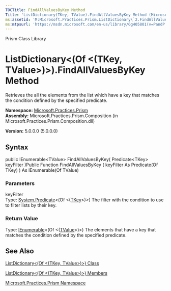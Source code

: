```yaml
---
TOCTitle: FindAllValuesByKey Method
Title: 'ListDictionary(TKey, TValue).FindAllValuesByKey Method (Microsoft.Practices.Prism)'
ms:assetid: 'M:Microsoft.Practices.Prism.ListDictionary\`2.FindAllValuesByKey(System.Predicate{\`0})'
ms:mtpsurl: 'https://msdn.microsoft.com/en-us/library/Gg405801(v=PandP.50)'
---
```


Prism Class Library

ListDictionary&lt;(Of &lt;(TKey, TValue&gt;)&gt;).FindAllValuesByKey Method
===============================================================================

Retrieves the all the elements from the list which have a key that matches the condition defined by the specified predicate.

**Namespace:** [Microsoft.Practices.Prism](https://msdn.microsoft.com/n:microsoft.practices.prism)
**Assembly:** Microsoft.Practices.Prism.Composition (in Microsoft.Practices.Prism.Composition.dll)

**Version:** 5.0.0.0 (5.0.0.0)

## Syntax


public IEnumerable&lt;TValue&gt; FindAllValuesByKey( Predicate&lt;TKey&gt; keyFilter )Public Function FindAllValuesByKey ( keyFilter As Predicate(Of TKey) ) As IEnumerable(Of TValue)

### Parameters

keyFilter  
Type: [System.Predicate](http://msdn.microsoft.com/en-us/library/bfcke1bz)&lt;(Of &lt;([TKey](https://msdn.microsoft.com/t:microsoft.practices.prism.listdictionary%602)&gt;)&gt;)
The filter with the condition to use to filter lists by their key.

### Return Value

Type: [IEnumerable](http://msdn.microsoft.com/en-us/library/9eekhta0)&lt;(Of &lt;([TValue](https://msdn.microsoft.com/t:microsoft.practices.prism.listdictionary%602)&gt;)&gt;)
The elements that have a key that matches the condition defined by the specified predicate.

See Also
--------


[ListDictionary&lt;(Of &lt;(TKey, TValue&gt;)&gt;) Class](https://msdn.microsoft.com/t:microsoft.practices.prism.listdictionary%602)

[ListDictionary&lt;(Of &lt;(TKey, TValue&gt;)&gt;) Members](https://msdn.microsoft.com/allmembers.t:microsoft.practices.prism.listdictionary%602)

[Microsoft.Practices.Prism Namespace](https://msdn.microsoft.com/n:microsoft.practices.prism)
